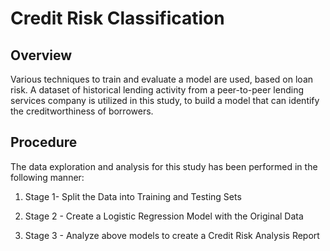 # Credit Risk Classification

## Overview
Various techniques to train and evaluate a model are used, based on loan risk. A dataset of historical lending activity from a peer-to-peer lending services company is utilized in this study, to build a model that can identify the creditworthiness of borrowers.

## Procedure
The data exploration and analysis for this study has been performed in the following manner:

1. Stage 1- Split the Data into Training and Testing Sets

2. Stage 2 - Create a Logistic Regression Model with the Original Data

3. Stage 3 - Analyze above models to create a Credit Risk Analysis Report


